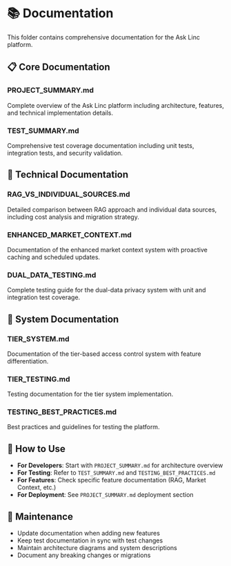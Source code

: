 # 📚 Documentation

This folder contains comprehensive documentation for the Ask Linc platform.

## 📋 **Core Documentation**

### **PROJECT_SUMMARY.md**
Complete overview of the Ask Linc platform including architecture, features, and technical implementation details.

### **TEST_SUMMARY.md**
Comprehensive test coverage documentation including unit tests, integration tests, and security validation.

## 🔧 **Technical Documentation**

### **RAG_VS_INDIVIDUAL_SOURCES.md**
Detailed comparison between RAG approach and individual data sources, including cost analysis and migration strategy.

### **ENHANCED_MARKET_CONTEXT.md**
Documentation of the enhanced market context system with proactive caching and scheduled updates.

### **DUAL_DATA_TESTING.md**
Complete testing guide for the dual-data privacy system with unit and integration test coverage.

## 🎯 **System Documentation**

### **TIER_SYSTEM.md**
Documentation of the tier-based access control system with feature differentiation.

### **TIER_TESTING.md**
Testing documentation for the tier system implementation.

### **TESTING_BEST_PRACTICES.md**
Best practices and guidelines for testing the platform.

## 📖 **How to Use**

- **For Developers**: Start with `PROJECT_SUMMARY.md` for architecture overview
- **For Testing**: Refer to `TEST_SUMMARY.md` and `TESTING_BEST_PRACTICES.md`
- **For Features**: Check specific feature documentation (RAG, Market Context, etc.)
- **For Deployment**: See `PROJECT_SUMMARY.md` deployment section

## 🔄 **Maintenance**

- Update documentation when adding new features
- Keep test documentation in sync with test changes
- Maintain architecture diagrams and system descriptions
- Document any breaking changes or migrations 